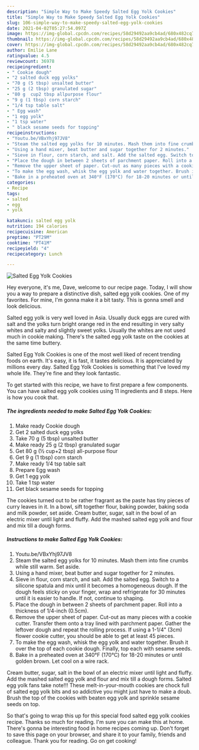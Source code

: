 ```yaml
---
description: "Simple Way to Make Speedy Salted Egg Yolk Cookies"
title: "Simple Way to Make Speedy Salted Egg Yolk Cookies"
slug: 106-simple-way-to-make-speedy-salted-egg-yolk-cookies
date: 2021-04-02T05:27:54.097Z
image: https://img-global.cpcdn.com/recipes/58d29492aa9cb4ad/680x482cq70/salted-egg-yolk-cookies-recipe-main-photo.jpg
thumbnail: https://img-global.cpcdn.com/recipes/58d29492aa9cb4ad/680x482cq70/salted-egg-yolk-cookies-recipe-main-photo.jpg
cover: https://img-global.cpcdn.com/recipes/58d29492aa9cb4ad/680x482cq70/salted-egg-yolk-cookies-recipe-main-photo.jpg
author: Emilie Lane
ratingvalue: 4.5
reviewcount: 36978
recipeingredient:
- " Cookie dough"
- "2 salted duck egg yolks"
- "70 g (5 tbsp) unsalted butter"
- "25 g (2 tbsp) granulated sugar"
- "80 g  cup2 tbsp allpurpose flour"
- "9 g (1 tbsp) corn starch"
- "1/4 tsp table salt"
- " Egg wash"
- "1 egg yolk"
- "1 tsp water"
- " black sesame seeds for topping"
recipeinstructions:
- "Youtu.be/VBxYhj97JV8"
- "Steam the salted egg yolks for 10 minutes. Mash them into fine crumbs while still warm. Set aside."
- "Using a hand mixer, beat butter and sugar together for 2 minutes."
- "Sieve in flour, corn starch, and salt. Add the salted egg. Switch to a silicone spatula and mix until it becomes a homogeneous dough. If the dough feels sticky on your finger, wrap and refrigerate for 30 minutes until it is easier to handle. If not, continue to shaping."
- "Place the dough in between 2 sheets of parchment paper. Roll into a thickness of 1/4-inch (0.5cm)."
- "Remove the upper sheet of paper. Cut-out as many pieces with a cookie cutter. Transfer them onto a tray lined with parchment paper. Gather the leftover dough and repeat the rolling process. If using a 1-1/4&#34; (3cm) flower cookie cutter, you should be able to get at least 45 pieces."
- "To make the egg wash, whisk the egg yolk and water together. Brush it over the top of each cookie dough. Finally, top each with sesame seeds."
- "Bake in a preheated oven at 340°F (170°C) for 18-20 minutes or until golden brown. Let cool on a wire rack."
categories:
- Recipe
tags:
- salted
- egg
- yolk

katakunci: salted egg yolk 
nutrition: 194 calories
recipecuisine: American
preptime: "PT29M"
cooktime: "PT41M"
recipeyield: "4"
recipecategory: Lunch

---
```



![Salted Egg Yolk Cookies](https://img-global.cpcdn.com/recipes/58d29492aa9cb4ad/680x482cq70/salted-egg-yolk-cookies-recipe-main-photo.jpg)

Hey everyone, it's me, Dave, welcome to our recipe page. Today, I will show you a way to prepare a distinctive dish, salted egg yolk cookies. One of my favorites. For mine, I'm gonna make it a bit tasty. This is gonna smell and look delicious.

Salted egg yolk is very well loved in Asia. Usually duck eggs are cured with salt and the yolks turn bright orange red in the end resulting in very salty whites and salty and slightly sweet yolks. Usually the whites are not used much in cookie making. There&#39;s the salted egg yolk taste on the cookies at the same time buttery.

Salted Egg Yolk Cookies is one of the most well liked of recent trending foods on earth. It's easy, it is fast, it tastes delicious. It is appreciated by millions every day. Salted Egg Yolk Cookies is something that I've loved my whole life. They're fine and they look fantastic.


To get started with this recipe, we have to first prepare a few components. You can have salted egg yolk cookies using 11 ingredients and 8 steps. Here is how you cook that.

<!--inarticleads1-->

##### The ingredients needed to make Salted Egg Yolk Cookies:

1. Make ready  Cookie dough
1. Get 2 salted duck egg yolks
1. Take 70 g (5 tbsp) unsalted butter
1. Make ready 25 g (2 tbsp) granulated sugar
1. Get 80 g (½ cup+2 tbsp) all-purpose flour
1. Get 9 g (1 tbsp) corn starch
1. Make ready 1/4 tsp table salt
1. Prepare  Egg wash
1. Get 1 egg yolk
1. Take 1 tsp water
1. Get  black sesame seeds for topping


The cookies turned out to be rather fragrant as the paste has tiny pieces of curry leaves in it. In a bowl, sift together flour, baking powder, baking soda and milk powder, set aside. Cream butter, sugar, salt in the bowl of an electric mixer until light and fluffy. Add the mashed salted egg yolk and flour and mix till a dough forms. 

<!--inarticleads2-->

##### Instructions to make Salted Egg Yolk Cookies:

1. Youtu.be/VBxYhj97JV8
1. Steam the salted egg yolks for 10 minutes. Mash them into fine crumbs while still warm. Set aside.
1. Using a hand mixer, beat butter and sugar together for 2 minutes.
1. Sieve in flour, corn starch, and salt. Add the salted egg. Switch to a silicone spatula and mix until it becomes a homogeneous dough. If the dough feels sticky on your finger, wrap and refrigerate for 30 minutes until it is easier to handle. If not, continue to shaping.
1. Place the dough in between 2 sheets of parchment paper. Roll into a thickness of 1/4-inch (0.5cm).
1. Remove the upper sheet of paper. Cut-out as many pieces with a cookie cutter. Transfer them onto a tray lined with parchment paper. Gather the leftover dough and repeat the rolling process. If using a 1-1/4&#34; (3cm) flower cookie cutter, you should be able to get at least 45 pieces.
1. To make the egg wash, whisk the egg yolk and water together. Brush it over the top of each cookie dough. Finally, top each with sesame seeds.
1. Bake in a preheated oven at 340°F (170°C) for 18-20 minutes or until golden brown. Let cool on a wire rack.


Cream butter, sugar, salt in the bowl of an electric mixer until light and fluffy. Add the mashed salted egg yolk and flour and mix till a dough forms. Salted egg yolk fans take note!!! These melt-in-your-mouth cookies are chock full of salted egg yolk bits and so addictive you might just have to make a doub. Brush the top of the cookies with beaten egg yolk and sprinkle sesame seeds on top. 

So that's going to wrap this up for this special food salted egg yolk cookies recipe. Thanks so much for reading. I'm sure you can make this at home. There's gonna be interesting food in home recipes coming up. Don't forget to save this page on your browser, and share it to your family, friends and colleague. Thank you for reading. Go on get cooking!
